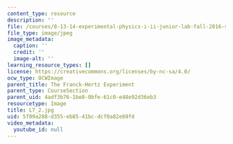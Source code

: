 ```yaml
---
content_type: resource
description: ''
file: /courses/8-13-14-experimental-physics-i-ii-junior-lab-fall-2016-spring-2017/5f09a288d355eb8541bcdcf0a82e69fd_L7_2.jpg
file_type: image/jpeg
image_metadata:
  caption: ''
  credit: ''
  image-alt: ''
learning_resource_types: []
license: https://creativecommons.org/licenses/by-nc-sa/4.0/
ocw_type: OCWImage
parent_title: The Franck-Hertz Experiment
parent_type: CourseSection
parent_uid: 4adf3b76-1be8-0bfe-61c0-e48e92d36eb3
resourcetype: Image
title: L7_2.jpg
uid: 5f09a288-d355-eb85-41bc-dcf0a82e69fd
video_metadata:
  youtube_id: null
---
```

